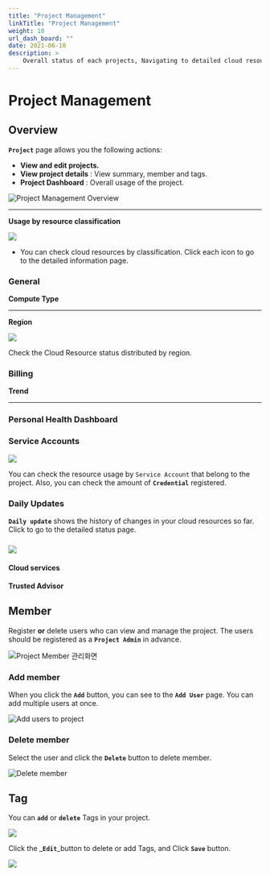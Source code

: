 ```yaml
---
title: "Project Management"
linkTitle: "Project Management"
weight: 10
url_dash_board: "" 
date: 2021-06-10
description: >
    Overall status of each projects, Navigating to detailed cloud resources
---
```


# Project Management

## Overview 

**`Project`** page allows you the following actions:

* **View and edit projects.** 
* **View project details** : View summary, member and tags.
* **Project Dashboard** : Overall usage of the project.

![Project Management Overview](/docs/guides/user_guide/project/project_management_ficture/2020-08-05-2.26.10.png)

---

**Usage by resource classification**

![](/docs/guides/user_guide/project/project_management_ficture/2020-08-05-2.54.31.png)

* You can check cloud resources by classification. Click each icon to go to the detailed information page.

### General

**Compute Type**

---

**Region**

![](/docs/guides/user_guide/project/project_management_ficture/2020-08-05-2.59.08.png)

Check the Cloud Resource status distributed by region.

### **Billing**

**Trend**

---

### Personal Health Dashboard

### 

### Service Accounts

![](/docs/guides/user_guide/project/project_management_ficture/2020-08-05-3.02.22.png)

You can check the resource usage by `Service Account` that belong to the project. Also, you can check the amount of **`Credential`** registered.

### Daily Updates

**`Daily update`** shows the history of changes in your cloud resources so far. Click to go to the detailed status page.

### 

![](/docs/guides/user_guide/project/project_management_ficture/2020-08-05-2.57.10.png)

#### 

#### Cloud services

#### Trusted Advisor

## Member

Register **or** delete users who can view and manage the project. The users should be registered as a **`Project Admin`** in advance.

![Project Member &#xAD00;&#xB9AC;&#xD654;&#xBA74;](/docs/guides/user_guide/project/project_management_ficture/2020-08-05-3.48.21.png)

### Add member

When you click the **`Add`** button, you can see to the **`Add User`** page. You can add multiple users at once.

![Add users to project](/docs/guides/user_guide/project/project_management_ficture/2020-08-05-3.44.14.png)

### Delete member

Select the user and click the **`Delete`** button to delete member.

![Delete member](/docs/guides/user_guide/project/project_management_ficture/2020-08-05-5.38.47.png)







## Tag

You can **`add`** or **`delete`** Tags in your project.

![](/docs/guides/user_guide/project/project_management_ficture/2020-08-05-5.40.40.png)

Click the _**`Edit`**_button to delete or add Tags, and Click **`Save`**  button. 

![](/docs/guides/user_guide/project/project_management_ficture/2020-08-05-5.43.10.png)


